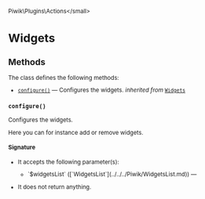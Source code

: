 <small>Piwik\Plugins\Actions\</small>

Widgets
=======

Methods
-------

The class defines the following methods:

- [`configure()`](#configure) &mdash; Configures the widgets. *inherited from* [`Widgets`](../../../Piwik/Plugin/Widgets.md)

<a name="configure" id="configure"></a>
<a name="configure" id="configure"></a>
### `configure()`

Configures the widgets.

Here you can for instance add or remove widgets.

#### Signature

-  It accepts the following parameter(s):

   <ul>
   <li>
      <div markdown="1" class="parameter">
      `$widgetsList` ([`WidgetsList`](../../../Piwik/WidgetsList.md)) &mdash;

      <div markdown="1" class="param-desc"></div>

      <div style="clear:both;"/>

      </div>
   </li>
   </ul>
- It does not return anything.

